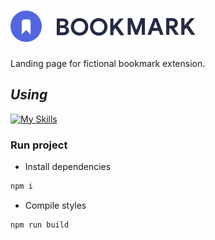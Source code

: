 # ![Bookmark](./images/logo-bookmark.svg)

Landing page for fictional bookmark extension.

## _Using_

[![My Skills](https://skillicons.dev/icons?i=tailwind,nodejs,js)](https://skillicons.dev)

### Run project

- Install dependencies

```sh
npm i
```

- Compile styles

```sh
npm run build
```
